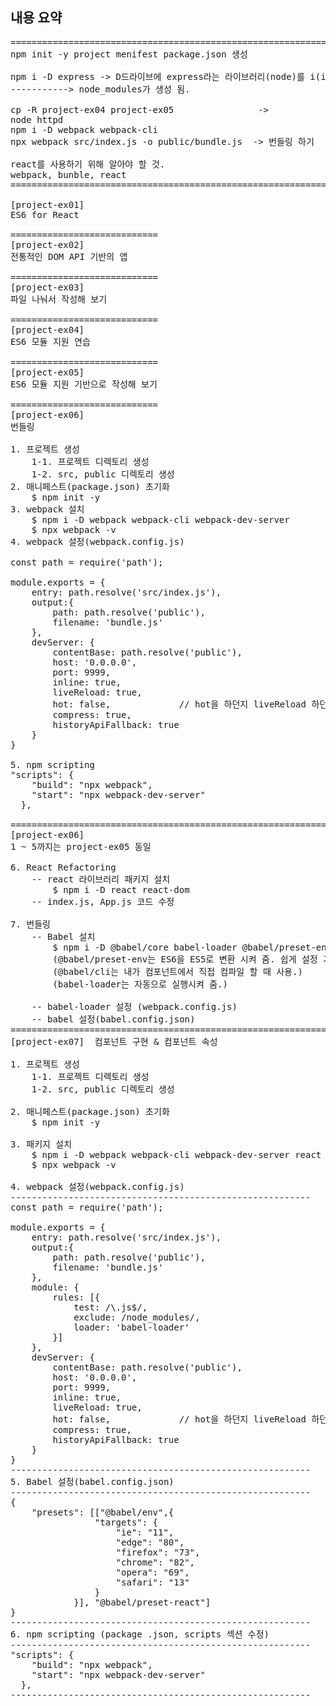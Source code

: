 ## 내용 요약
<pre>
======================================================================================
npm init -y project menifest package.json 생성

npm i -D express -> D드라이브에 express라는 라이브러리(node)를 i(install)하겠다는 의미.
-----------> node_modules가 생성 됨.

cp -R project-ex04 project-ex05                ->
node httpd
npm i -D webpack webpack-cli
npx webpack src/index.js -o public/bundle.js  -> 번들링 하기

react를 사용하기 위해 알아야 할 것.
webpack, bunble, react
======================================================================================

[project-ex01]
ES6 for React

============================
[project-ex02]
전통적인 DOM API 기반의 앱

============================
[project-ex03]
파일 나눠서 작성해 보기

============================
[project-ex04]
ES6 모듈 지원 연습

============================
[project-ex05]
ES6 모듈 지원 기반으로 작성해 보기

============================
[project-ex06]
번들링

1. 프로젝트 생성
    1-1. 프로젝트 디렉토리 생성
    1-2. src, public 디렉토리 생성
2. 매니페스트(package.json) 초기화
    $ npm init -y
3. webpack 설치
    $ npm i -D webpack webpack-cli webpack-dev-server
    $ npx webpack -v
4. webpack 설정(webpack.config.js)

const path = require('path');

module.exports = {
    entry: path.resolve('src/index.js'),
    output:{
        path: path.resolve('public'),
        filename: 'bundle.js'
    },
    devServer: {
        contentBase: path.resolve('public'),
        host: '0.0.0.0',
        port: 9999,
        inline: true,
        liveReload: true,
        hot: false,             // hot을 하던지 liveReload 하던지 
        compress: true,
        historyApiFallback: true
    }   
}

5. npm scripting
"scripts": {
    "build": "npx webpack",
    "start": "npx webpack-dev-server"
  },

==============================================================
[project-ex06]
1 ~ 5까지는 project-ex05 동일

6. React Refactoring
    -- react 라이브러리 패키지 설치
        $ npm i -D react react-dom
    -- index.js, App.js 코드 수정

7. 번들링
    -- Babel 설치
        $ npm i -D @babel/core babel-loader @babel/preset-env @babel/preset-react
        (@babel/preset-env는 ES6을 ES5로 변환 시켜 줌. 쉽게 설정 가능)
        (@babel/cli는 내가 컴포넌트에서 직접 컴파일 할 때 사용.)
        (babel-loader는 자동으로 실행시켜 줌.)

    -- babel-loader 설정 (webpack.config.js)
    -- babel 설정(babel.config.json)
===============================================================
[project-ex07]  컴포넌트 구현 & 컴포넌트 속성

1. 프로젝트 생성
    1-1. 프로젝트 디렉토리 생성
    1-2. src, public 디렉토리 생성

2. 매니페스트(package.json) 초기화
    $ npm init -y

3. 패키지 설치
    $ npm i -D webpack webpack-cli webpack-dev-server react react-dom @babel/core babel-loader @babel/preset-env @babel/preset-react
    $ npx webpack -v

4. webpack 설정(webpack.config.js)
---------------------------------------------------------
const path = require('path');

module.exports = {
    entry: path.resolve('src/index.js'),
    output:{
        path: path.resolve('public'),
        filename: 'bundle.js'
    },
    module: {
        rules: [{
            test: /\.js$/,
            exclude: /node_modules/,
            loader: 'babel-loader'
        }]
    },
    devServer: {
        contentBase: path.resolve('public'),
        host: '0.0.0.0',
        port: 9999,
        inline: true,
        liveReload: true,
        hot: false,             // hot을 하던지 liveReload 하던지 
        compress: true,
        historyApiFallback: true
    }   
}
---------------------------------------------------------
5. Babel 설정(babel.config.json)
---------------------------------------------------------
{
    "presets": [["@babel/env",{
                "targets": {
                    "ie": "11",
                    "edge": "80",
                    "firefox": "73",
                    "chrome": "82",
                    "opera": "69",
                    "safari": "13"
                }
            }], "@babel/preset-react"]
}
---------------------------------------------------------
6. npm scripting (package .json, scripts 섹션 수정)
---------------------------------------------------------
"scripts": {
    "build": "npx webpack",
    "start": "npx webpack-dev-server"
  },
---------------------------------------------------------
<pre>
